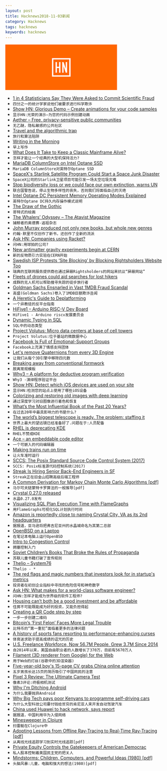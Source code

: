 ```yaml
---
layout: post
title: Hacknews2018-11-03新闻
category: Hacknews
tags: hacknews
keywords: hacknews
---
```


![haccknews-banner](/assets/image/hacknews-banner.jpg)

- [1 in 4 Statisticians Say They Were Asked to Commit Scientific Fraud](https://www.acsh.org/news/2018/10/30/1-4-statisticians-say-they-were-asked-commit-scientific-fraud-13554)
- `四分之一的统计学家说他们被要求进行科学欺诈`
- [Show HN: Glorious Demo – Create animations for your code samples](https://glorious.codes/demo?)
- `显示HN:光荣的演示—为您的代码示例创建动画`
- [Aether – Free, privacy-sensitive public communities](https://getaether.net)
- `无乙醚，隐私敏感的公共社区`
- [Travel and the algorithmic trap](http://www.perell.com/blog/the-algorithmic-trap)
- `旅行和算法陷阱`
- [Writing in the Morning](https://www.gwern.net/Morning-writing)
- `早上写作`
- [What Does It Take to Keep a Classic Mainframe Alive?](https://spectrum.ieee.org/tech-talk/tech-history/space-age/what-does-it-take-to-keep-a-classic-mainframe-alive)
- `怎样才能让一个经典的大型机保持活力?`
- [MariaDB ColumnStore on Intel Optane SSD](https://mariadb.com/resources/blog/mariadb-columnstore-on-intel-optane-ssd/)
- `MariaDB ColumnStore对英特尔Optane SSD`
- [SpaceX&#39;s Starlink Satellite Program Could Start a Space Junk Disaster](https://www.outerplaces.com/science/item/17951-spacex-starlink-satellite-space-junk-disaster)
- `SpaceX公司的Starlink卫星项目可能引发一场太空垃圾灾难`
- [Stop biodiversity loss or we could face our own extinction, warns UN](https://www.theguardian.com/environment/2018/nov/03/stop-biodiversity-loss-or-we-could-face-our-own-extinction-warns-un)
- `联合国警告说，停止生物多样性的丧失，否则我们将面临自己的灭绝`
- [Intel Optane DC Persistent Memory Operating Modes Explained](https://itpeernetwork.intel.com/intel-optane-dc-persistent-memory-operating-modes/)
- `英特尔Optane DC持久内存操作模式说明`
- [The Draw of the Gothic](https://www.theparisreview.org/blog/2018/10/29/the-draw-of-the-gothic/)
- `哥特式的绘画`
- [The Whalers’ Odyssey – The Atavist Magazine](https://magazine.atavist.com/the-whalers-odyssey-lamalera-indonesia-ocean-adventure)
- `捕鲸者的奥德赛-返祖杂志`
- [John Murray produced not only new books, but whole new genres](https://www.lrb.co.uk/v40/n21/rosemary-hill/short-cuts)
- `约翰·默里不仅创作了新书，还创作了全新的流派`
- [Ask HN: Companies using Racket?](item?id=18369822)
- `问HN:用球拍的公司?`
- [New antimatter gravity experiments begin at CERN](https://home.cern/about/updates/2018/11/new-antimatter-gravity-experiments-begin-cern)
- `新的反物质引力实验在CERN开始`
- [Swedish ISP Protests ‘Site Blocking’ by Blocking Rightsholders Website Too](https://torrentfreak.com/swedish-isp-protest-site-blocking-by-blocking-rightsholders-website-and-more-181102/)
- `瑞典的互联网服务提供商也通过屏蔽Rightsholders的网站来抗议“屏蔽网站”`
- [Fleets of drones could aid searches for lost hikers](http://news.mit.edu/2018/fleets-drones-help-searches-lost-hikers-1102)
- `成群的无人机可以帮助搜寻失踪的徒步旅行者`
- [Goldman Sachs Ensnarled in Vast 1MDB Fraud Scandal](https://www.nytimes.com/2018/11/01/business/goldman-sachs-malaysia-investment-fund.html)
- `高盛(Goldman Sachs)卷入了1MDB巨额欺诈丑闻`
- [A Heretic&#39;s Guide to Deplatforming](https://easydns.com/blog/2018/11/02/a-heretics-guide-to-deplatforming/)
- `一个异教徒的反平台指南`
- [HiFive1 – Arduino RISC-V Dev Board](https://www.sparkfun.com/products/15026)
- `HiFive1 - Arduino riscv发展委员会`
- [Dynamic Typing in SQL](https://rockset.com/blog/dynamic-typing-in-sql/)
- `SQL中的动态类型`
- [Project Volutus: Micro data centers at base of cell towers](https://volutus.io/)
- `Project Volutus:位于基站的微数据中心`
- [Facebook Is Full of Emotional-Support Groups](https://www.theatlantic.com/technology/archive/2018/10/facebook-emotional-support-groups/572941/?single_page=true)
- `Facebook上充满了情感支持团体`
- [Let&#39;s remove Quaternions from every 3D Engine](http://marctenbosch.com/quaternions/)
- `让我们从每个3D引擎中移除四元数`
- [Breaking away from conventional formwork](http://globalhop.indiaartndesign.com/2018/11/breaking-away-from-conventional-formwork.html)
- `脱离常规模板`
- [Why3 – A platform for deductive program verification](http://why3.lri.fr/)
- `Why3 -演绎程序验证平台`
- [Show HN: Detect which iOS devices are used on your site](https://www.dieulot.fr/idevice)
- `显示HN:检测您的站点上使用了哪些iOS设备`
- [Colorizing and restoring old images with deep learning](https://github.com/jantic/DeOldify)
- `通过深度学习对旧图像进行着色和恢复`
- [What’s the Most Influential Book of the Past 20 Years?](https://www.chronicle.com/interactives/influential-books)
- `在过去20年中最具影响力的书是什么?`
- [The world’s biggest telescope is ready. The problem: staffing it](https://www.inkstonenews.com/science/alien-hunting-fast-telescope-struggling-attract-scientists/article/2171152)
- `世界上最大的望远镜已经准备好了.问题在于:人员配备`
- [RHEL is deprecating KDE](https://jriddell.org/2018/11/02/red-hat-and-kde/)
- `RHEL不赞成KDE`
- [Ace – an embeddable code editor](https://ace.c9.io/)
- `一个可嵌入的代码编辑器`
- [Making trains run on time](https://www.economist.com/science-and-technology/2018/11/03/making-trains-run-on-time)
- `让火车准时运行`
- [SCCS: The Posix Standard Source Code Control System (2017)](http://sccs.sourceforge.net/)
- `SCCS: Posix标准源代码控制系统(2017)`
- [Streak Is Hiring Senior Back-End Engineers in SF](https://www.streak.com/careers/backend-engineer)
- `Streak正在旧金山招聘高级后端工程师`
- [A Common Derivation for Markov Chain Monte Carlo Algorithms [pdf]](https://arxiv.org/abs/1607.01985)
- `马尔可夫链蒙特卡罗算法的一般推导[pdf]`
- [Crystal 0.27.0 released](https://crystal-lang.org/2018/11/01/crystal-0.27.0-released.html)
- `水晶0.27.0发布`
- [Visualizing SQL Plan Execution Time with FlameGraphs](https://blog.tanelpoder.com/posts/visualizing-sql-plan-execution-time-with-flamegraphs/)
- `用FlameGraphs可视化SQL计划执行时间`
- [Amazon is reportedly close to naming Crystal City, VA as its 2nd headquarters](https://www.cnbc.com/2018/11/03/amazon-reportedly-in-advanced-stages-of-naming-va-as-2nd-headquarters.html)
- `据报道，亚马逊将把弗吉尼亚州的水晶城命名为其第二总部`
- [OpenBSD on a Laptop](https://www.c0ffee.net/blog/openbsd-on-a-laptop/)
- `在笔记本电脑上运行OpenBSD`
- [Intro to Congestion Control](http://squidarth.com/rc/programming/networking/2018/07/18/intro-congestion.html)
- `拥塞控制入门`
- [Soviet Children’s Books That Broke the Rules of Propaganda](https://www.atlasobscura.com/articles/soviet-children-books-propaganda)
- `苏联儿童书籍打破了宣传规则`
- [Thelio – System76](https://system76.com/desktops)
- `Thelio - *`
- [The red flags and magic numbers that investors look for in startup&#39;s metrics](https://andrewchen.co/investor-metrics-deck/)
- `投资者在初创企业指标中寻找的危险信号和神奇数字`
- [Ask HN: What makes for a world-class software engineer?](item?id=18370116)
- `问HN:怎样才能成为世界级的软件工程师?`
- [Housing can’t both be a good investment and be affordable](http://cityobservatory.org/housing-cant-be-affordable_and_be-a-good-investment/)
- `住房不可能既能成为好的投资，又能负担得起`
- [Creating a QR Code step by step](https://www.nayuki.io/page/creating-a-qr-code-step-by-step)
- `一步一步创建二维码`
- [Bitcoin’s ‘First Felon’ Faces More Legal Trouble](https://www.nytimes.com/2018/11/02/technology/bitcoin-charlie-shrem-winklevoss-twins.html)
- `比特币的“第一重犯”面临着更多的法律问题`
- [A history of sports fans resorting to performance-enhancing curses](https://www.laphamsquarterly.org/roundtable/we-will-curse-you)
- `体育迷求助于提高成绩的诅咒的历史`
- [U.S. Freelance Workforce, Now 56.7M People, Grew 3.7M Since 2014](https://www.upwork.com/press/2018/10/31/freelancing-in-america-2018/)
- `自2014年以来，美国自由职业者的人数增长了370万，目前有5670万人`
- [Filament (3D renderer from Google) for the Web](https://prideout.net/slides/filawasm/)
- `用于Web的灯丝(谷歌中的3D渲染器)`
- [Five-year-old boy&#39;s 15-page CV grabs China online attention](https://www.bbc.com/news/world-asia-46071811)
- `五岁男孩长达15页的简历吸引了中国网民的注意`
- [Pixel 3 Review: The Ultimate Camera Test](https://www.anandtech.com/print/13474/the-google-pixel-3-review)
- `像素3评论:终极相机测试`
- [Why I&#39;m Ditching Android](https://kevq.uk/why-im-ditching-android/)
- `为什么我要抛弃Android`
- [Why Big Tech pays poor Kenyans to programme self-driving cars](https://www.bbc.co.uk/news/technology-46055595?)
- `为什么大型科技公司要付钱给贫穷的肯尼亚人来开发自动驾驶汽车`
- [China used Huawei to hack network, says report](https://www.theaustralian.com.au/national-affairs/national-security/china-used-huawei-to-hack-network-says-secret-report/news-story/510d3b17c2791cbcac18f047c64ab9d8?nk=d5a9cc7cdd8f5b742e4de1e5f1e6a854-1541255359)
- `据报道，中国利用华为入侵网络`
- [Minesweeper in Clojure](http://sneakycode.net/minesweeper-in-clojure)
- `扫雷艇在Clojure中`
- [Adopting Lessons from Offline Ray-Tracing to Real-Time Ray-Tracing [pdf]](http://advances.realtimerendering.com/s2018/Pharr%20-%20Advances%20in%20RTR%20-%20Real-time%20Ray%20Tracing.pdf)
- `从离线光线追踪学习到实时光线追踪[pdf]`
- [Private Equity Controls the Gatekeepers of American Democrac](https://www.bloomberg.com/news/articles/2018-11-03/private-equity-controls-the-gatekeepers-of-american-democracy?srnd=premium)
- `私人股本控制着美国民主党的把关人`
- [Mindstorms: Children, Computers, and Powerful Ideas (1980) [pdf]](http://worrydream.com/refs/Papert%20-%20Mindstorms%201st%20ed.pdf)
- `头脑风暴:儿童，电脑和强大的想法(1980)[pdf]`

